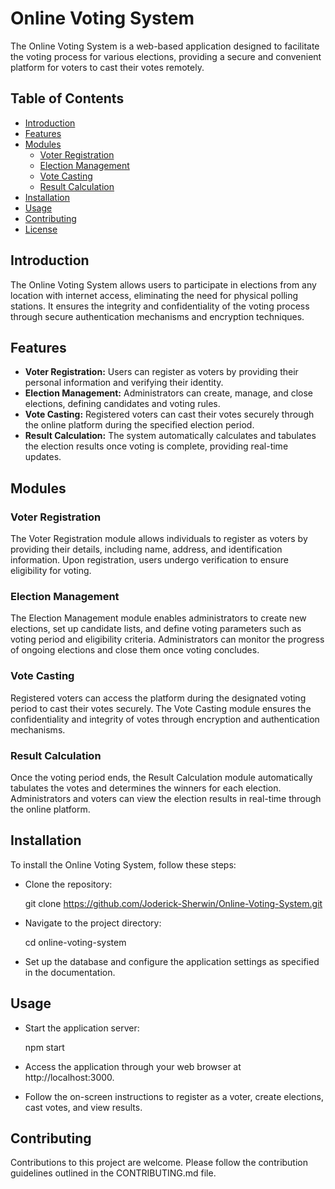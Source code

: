 # Online Voting System

The Online Voting System is a web-based application designed to facilitate the voting process for various elections, providing a secure and convenient platform for voters to cast their votes remotely.

## Table of Contents

- [Introduction](#introduction)
- [Features](#features)
- [Modules](#modules)
  - [Voter Registration](#voter-registration)
  - [Election Management](#election-management)
  - [Vote Casting](#vote-casting)
  - [Result Calculation](#result-calculation)
- [Installation](#installation)
- [Usage](#usage)
- [Contributing](#contributing)
- [License](#license)

## Introduction

The Online Voting System allows users to participate in elections from any location with internet access, eliminating the need for physical polling stations. It ensures the integrity and confidentiality of the voting process through secure authentication mechanisms and encryption techniques.

## Features

- **Voter Registration:** Users can register as voters by providing their personal information and verifying their identity.
- **Election Management:** Administrators can create, manage, and close elections, defining candidates and voting rules.
- **Vote Casting:** Registered voters can cast their votes securely through the online platform during the specified election period.
- **Result Calculation:** The system automatically calculates and tabulates the election results once voting is complete, providing real-time updates.

## Modules

### Voter Registration

The Voter Registration module allows individuals to register as voters by providing their details, including name, address, and identification information. Upon registration, users undergo verification to ensure eligibility for voting.

### Election Management

The Election Management module enables administrators to create new elections, set up candidate lists, and define voting parameters such as voting period and eligibility criteria. Administrators can monitor the progress of ongoing elections and close them once voting concludes.

### Vote Casting

Registered voters can access the platform during the designated voting period to cast their votes securely. The Vote Casting module ensures the confidentiality and integrity of votes through encryption and authentication mechanisms.

### Result Calculation

Once the voting period ends, the Result Calculation module automatically tabulates the votes and determines the winners for each election. Administrators and voters can view the election results in real-time through the online platform.

## Installation

To install the Online Voting System, follow these steps:

- Clone the repository:

  git clone https://github.com/Joderick-Sherwin/Online-Voting-System.git

- Navigate to the project directory:

  cd online-voting-system

- Set up the database and configure the application settings as specified in the documentation.

## Usage

- Start the application server:

    npm start

- Access the application through your web browser at http://localhost:3000.

- Follow the on-screen instructions to register as a voter, create elections, cast votes, and view results.

## Contributing

Contributions to this project are welcome. Please follow the contribution guidelines outlined in the CONTRIBUTING.md file.


